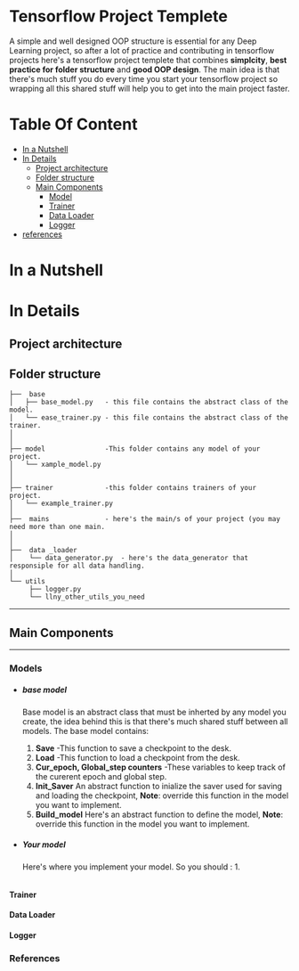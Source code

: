 # Tensorflow Project Templete
A simple and well designed OOP structure is essential for any Deep Learning project, so after a lot of practice and contributing in tensorflow projects here's a tensorflow project templete that combines   **simplcity**, **best practice for folder structure** and **good OOP design**.
The main idea is that there's much stuff you do every time you start your tensorflow project so wrapping all this shared stuff will help you to get into the main project faster.

# Table Of Content

-  [In a Nutshell](https://github.com/Mrgemy95/Tensorflow-Project-Templete#project-architecture)
-  [In Details](https://github.com/Mrgemy95/Tensorflow-Project-Templete#project-architecture)
    -  [Project architecture](https://github.com/Mrgemy95/Tensorflow-Project-Templete#project-architecture)
    -  [Folder structure](https://github.com/Mrgemy95/Tensorflow-Project-Templete#folder-structure)
    -  [ Main Components](https://github.com/Mrgemy95/Tensorflow-Project-Templete#main-components)
        -  [Model](https://github.com/Mrgemy95/Tensorflow-Project-Templete#model)
        -  [Trainer](https://github.com/Mrgemy95/Tensorflow-Project-Templete#ptrainer)
        -  [Data Loader](https://github.com/Mrgemy95/Tensorflow-Project-Templete#data-loader)
        -  [Logger](https://github.com/Mrgemy95/Tensorflow-Project-Templete#logger)
 -  [references](https://github.com/Mrgemy95/Tensorflow-Project-Templete#references)

# In a Nutshell



# In Details

Project architecture 
--------------


Folder structure
--------------

```
├──  base
│   ├── base_model.py   - this file contains the abstract class of the model.
│   └── ease_trainer.py - this file contains the abstract class of the trainer.
│
│
├── model               -This folder contains any model of your project.
│   └── xample_model.py
│
│
├── trainer             -this folder contains trainers of your project.
│   └── example_trainer.py
│   
├──  mains              - here's the main/s of your project (you may need more than one main.
│                         
│  
├──  data _loader  
│    └── data_generator.py  - here's the data_generator that responsiple for all data handling.
│ 
└── utils
     ├── logger.py
     └── llny_other_utils_you_need

```

--------------
## Main Components
--------------
### Models

- ##### base model
    
    Base model is an abstract class that must be inherted by any model you create, the idea behind this is that there's much shared stuff between all models.
    The base model contains:
    1. **Save** -This function to save a checkpoint to the desk. 
    2. **Load** -This function to load a checkpoint from the desk.
    3. **Cur_epoch, Global_step counters** -These variables to keep track of the curerent epoch and global step.
    4. **Init_Saver** An abstract function to inialize the saver used for saving and loading the checkpoint, **Note**: override this function in the model you want to implement.
    5. **Build_model** Here's an abstract function to define the model, **Note**: override this function in the model you want to implement.
- ##### Your model
    Here's where you implement your model.
    So you should :
    1. 
######
#### Trainer
#### Data Loader
#### Logger


### References

